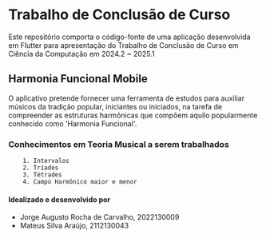 # Trabalho de Conclusão de Curso
Este repositório comporta o código-fonte de uma aplicação desenvolvida em Flutter para apresentação do Trabalho de Conclusão de Curso em Ciência da Computação em 2024.2 ~ 2025.1

## Harmonia Funcional Mobile
O aplicativo pretende fornecer uma ferramenta de estudos para auxiliar músicos da tradição popular, iniciantes ou iniciados, na tarefa de compreender as estruturas harmônicas que compõem aquilo popularmente conhecido como 'Harmonia Funcional'.

### Conhecimentos em Teoria Musical a serem trabalhados
```
    1. Intervalos
    2. Tríades
    3. Tétrades
    4. Campo Harmônico maior e menor
```
#### Idealizado e desenvolvido por
- Jorge Augusto Rocha de Carvalho, 2022130009
- Mateus Silva Araújo, 2112130043

